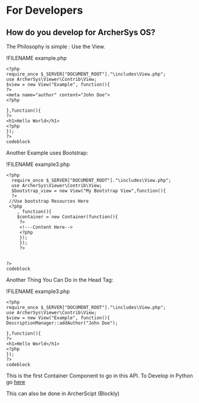 # For Developers

## How do you develop for ArcherSys OS?

The Philosophy is simple : Use the View.

!FILENAME example.php
```
<?php
require_once $_SERVER["DOCUMENT_ROOT"]."\includes\View.php";
use ArcherSys\Viewer\Contrib\View;
$view = new View("Example", function(){
?>
<meta name="author" content="John Doe">
<?php

},function(){
?>
<h1>Hello World</h1>
<?php
});
?>
codeblock
```
Another Example uses Bootstrap:


!FILENAME example3.php

```
<?php
  require_once $_SERVER["DOCUMENT_ROOT"]."\includes\View.php";
  use ArcherSys\Viewer\Contrib\View;
  $bootstrap_view = new View("My Bootstrap View",function(){
  ?>
 //Use bootstrap Resources Here
 <?php
    , function(){
    $container = new Container(function(){
     ?>
     <!---Content Here-->
     <?php
     });
     });
     ?>
     
  
?>
codeblock
```

Another Thing You Can Do in the Head Tag:

!FILENAME example3.php
```
<?php
require_once $_SERVER["DOCUMENT_ROOT"]."\includes\View.php";
use ArcherSys\Viewer\Contrib\View;
$view = new View("Example", function(){
DescriptionManager::addAuthor("John Doe");

},function(){
?>
<h1>Hello World</h1>
<?php
});
?>
codeblock

```

This is the first Container Component to go in this API.
To Develop in Python go [here](lib_cmd.md)

This can also be done in ArcherScipt (Blockly)


